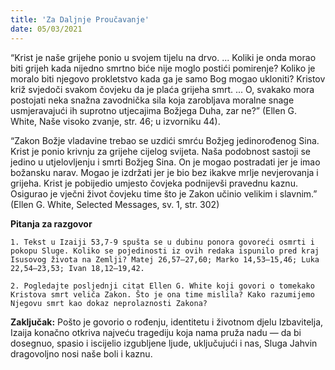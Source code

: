 ```yaml
---
title: 'Za Daljnje Proučavanje'
date: 05/03/2021
---
```


“Krist je naše grijehe ponio u svojem tijelu na drvo. ... Koliki je onda morao biti grijeh kada nijedno smrtno biće nije moglo postići pomirenje? Koliko je moralo biti njegovo prokletstvo kada ga je samo Bog mogao ukloniti? Kristov križ svjedoči svakom čovjeku da je plaća grijeha smrt. ... O, svakako mora postojati neka snažna zavodnička sila koja zarobljava moralne snage usmjeravajući ih suprotno utjecajima Božjega Duha, zar ne?” (Ellen G. White, Naše visoko zvanje, str. 46; u izvorniku 44).

“Zakon Božje vladavine trebao se uzdići smrću Božjeg jedinorođenog Sina. Krist je ponio krivnju za grijehe cijelog svijeta. Naša podobnost sastoji se jedino u utjelovljenju i smrti Božjeg Sina. On je mogao postradati jer je imao božansku narav. Mogao je izdržati jer je bio bez ikakve mrlje nevjerovanja i grijeha. Krist je pobijedio umjesto čovjeka podnijevši pravednu kaznu. Osigurao je vječni život čovjeku time što je Zakon učinio velikim i slavnim.” (Ellen G. White, Selected Messages, sv. 1, str. 302)

**Pitanja za razgovor**

`1.	Tekst u Izaiji 53,7-9 spušta se u dubinu ponora govoreći osmrti i pokopu Sluge. Koliko se pojedinosti iz ovih redaka ispunilo pred kraj Isusovog života na Zemlji? Matej 26,57—27,60; Marko 14,53—15,46; Luka 22,54—23,53; Ivan 18,12—19,42.`

`2.	Pogledajte posljednji citat Ellen G. White koji govori o tomekako Kristova smrt veliča Zakon. Što je ona time mislila? Kako razumijemo Njegovu smrt kao dokaz neprolaznosti Zakona?`

**Zaključak:** Pošto je govorio o rođenju, identitetu i životnom djelu Izbavitelja, Izaija konačno otkriva najveću tragediju koja nama pruža nadu — da bi dosegnuo, spasio i iscijelio izgubljene ljude, uključujući i nas, Sluga Jahvin dragovoljno nosi naše boli i kaznu.